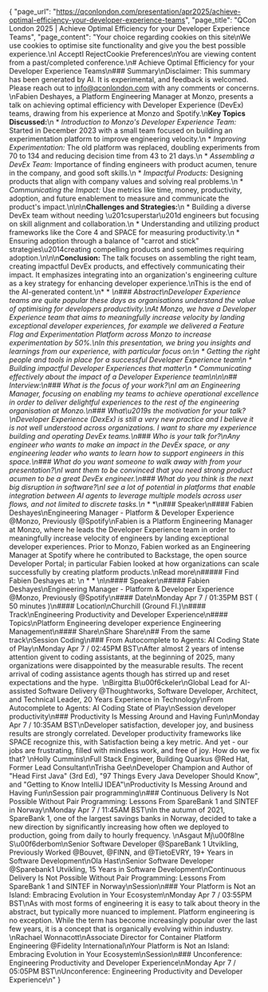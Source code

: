 {
    "page_url": "https://qconlondon.com/presentation/apr2025/achieve-optimal-efficiency-your-developer-experience-teams",
    "page_title": "QCon London 2025 | Achieve Optimal Efficiency for your Developer Experience Teams",
    "page_content": "Your choice regarding cookies on this site\nWe use cookies to optimise site functionality and give you the best possible experience.\nI AcceptI RejectCookie Preferences\nYou are viewing content from a past/completed conference.\n# Achieve Optimal Efficiency for your Developer Experience Teams\n### Summary\nDisclaimer: This summary has been generated by AI. It is experimental, and feedback is welcomed. Please reach out to info@qconlondon.com with any comments or concerns. \nFabien Deshayes, a Platform Engineering Manager at Monzo, presents a talk on achieving optimal efficiency with Developer Experience (DevEx) teams, drawing from his experience at Monzo and Spotify.\n**Key Topics Discussed:**\n  * _Introduction to Monzo's Developer Experience Team:_ Started in December 2023 with a small team focused on building an experimentation platform to improve engineering velocity.\n  * _Improving Experimentation:_ The old platform was replaced, doubling experiments from 70 to 134 and reducing decision time from 43 to 21 days.\n  * _Assembling a DevEx Team:_ Importance of finding engineers with product acumen, tenure in the company, and good soft skills.\n  * _Impactful Products:_ Designing products that align with company values and solving real problems.\n  * _Communicating the Impact:_ Use metrics like time, money, productivity, adoption, and future enablement to measure and communicate the product's impact.\n\n\n**Challenges and Strategies:**\n  * Building a diverse DevEx team without needing \u201csuperstar\u201d engineers but focusing on skill alignment and collaboration.\n  * Understanding and utilizing product frameworks like the Core 4 and SPACE for measuring productivity.\n  * Ensuring adoption through a balance of \"carrot and stick\" strategies\u2014creating compelling products and sometimes requiring adoption.\n\n\n**Conclusion:** The talk focuses on assembling the right team, creating impactful DevEx products, and effectively communicating their impact. It emphasizes integrating into an organization's engineering culture as a key strategy for enhancing developer experience.\nThis is the end of the AI-generated content.\n* * *\n### Abstract\nDeveloper Experience teams are quite popular these days as organisations understand the value of optimising for developers productivity.\nAt Monzo, we have a Developer Experience team that aims to meaningfully increase velocity by landing exceptional developer experiences, for example we delivered a Feature Flag and Experimentation Platform across Monzo to increase experimentation by 50%.\nIn this presentation, we bring you insights and learnings from our experience, with particular focus on:\n  * Getting the right people and tools in place for a successful Developer Experience team\n  * Building impactful Developer Experiences that matter\n  * Communicating effectively about the impact of a Developer Experience team\n\n\n## Interview:\n### What is the focus of your work?\nI am an Engineering Manager, focusing on enabling my teams to achieve operational excellence in order to deliver delightful experiences to the rest of the engineering organisation at Monzo.\n### What\u2019s the motivation for your talk?\nDeveloper Experience (DexEx) is still a very new practice and I believe it is not well understood across organizations. I want to share my experience building and operating DevEx teams.\n### Who is your talk for?\nAny engineer who wants to make an impact in the DevEx space, or any engineering leader who wants to learn how to support engineers in this space.\n### What do you want someone to walk away with from your presentation?\nI want them to be convinced that you need strong product acumen to be a great DevEx engineer.\n### What do you think is the next big disruption in software?\nI see a lot of potential in platforms that enable integration between AI agents to leverage multiple models across user flows, and not limited to discrete tasks.\n* * *\n### Speaker\n#### Fabien Deshayes\nEngineering Manager - Platform & Developer Experience @Monzo, Previously @Spotify\nFabien is a Platform Engineering Manager at Monzo, where he leads the Developer Experience team in order to meaningfully increase velocity of engineers by landing exceptional developer experiences. Prior to Monzo, Fabien worked as an Engineering Manager at Spotify where he contributed to Backstage, the open source Developer Portal; in particular Fabien looked at how organizations can scale successfully by creating platform products.\nRead more\n#####  Find Fabien Deshayes at: \n  *   * \n\n#### Speaker\n##### Fabien Deshayes\nEngineering Manager - Platform & Developer Experience @Monzo, Previously @Spotify\n#### Date\nMonday Apr 7 / 01:35PM BST ( 50 minutes )\n#### Location\nChurchill (Ground Fl.)\n#### Track\nEngineering Productivity and Developer Experience\n#### Topics\nPlatform Engineering developer experience Engineering Management\n#### Share\nShare Share\n## From the same track\nSession Coding\n### From Autocomplete to Agents: AI Coding State of Play\nMonday Apr 7 / 02:45PM BST\nAfter almost 2 years of intense attention givent to coding assistants, at the beginning of 2025, many organizations were disappointed by the measurable results. The recent arrival of coding assistance agents though has stirred up and reset expectations and the hype.&nbsp; \nBirgitta B\u00f6ckeler\nGlobal Lead for AI-assisted Software Delivery @Thoughtworks, Software Developer, Architect, and Technical Leader, 20 Years Experience in Technology\nFrom Autocomplete to Agents: AI Coding State of Play\nSession developer productivity\n### Productivity Is Messing Around and Having Fun\nMonday Apr 7 / 10:35AM BST\nDeveloper satisfaction, developer joy, and business results are strongly correlated. Developer productivity frameworks like SPACE recognize this, with Satisfaction being a key metric. And yet - our jobs are frustrating, filled with mindless work, and free of joy. How do we fix that? \nHolly Cummins\nFull Stack Engineer, Building Quarkus @Red Hat, Former Lead Consultant\nTrisha Gee\nDeveloper Champion and Author of \"Head First Java\" (3rd Ed), \"97 Things Every Java Developer Should Know\", and \"Getting to Know IntelliJ IDEA\"\nProductivity Is Messing Around and Having Fun\nSession pair programming\n### Continuous Delivery Is Not Possible Without Pair Programming: Lessons From SpareBank 1 and SINTEF in Norway\nMonday Apr 7 / 11:45AM BST\nIn the autumn of 2021, SpareBank 1, one of the largest savings banks in Norway, decided to take a new direction by significantly increasing how often we deployed to production, going from daily to hourly frequency. \nAsgaut Mj\u00f8lne S\u00f6derbom\nSenior Software Developer @SpareBank 1 Utvikling, Previously Worked @Bouvet, @FINN, and @TietoEVRY, 19+ Years in Software Development\nOla Hast\nSenior Software Developer @Sparebank1 Utvikling, 15 Years in Software Development\nContinuous Delivery Is Not Possible Without Pair Programming: Lessons From SpareBank 1 and SINTEF in Norway\nSession\n### Your Platform is Not an Island: Embracing Evolution in Your Ecosystem\nMonday Apr 7 / 03:55PM BST\nAs with most forms of engineering it is easy to talk about theory in the abstract, but typically more nuanced to implement. Platform engineering is no exception. While the term has become increasingly popular over the last few years, it is a concept that is organically evolving within industry. \nRachael Wonnacott\nAssociate Director for Container Platform Engineering @Fidelity International\nYour Platform is Not an Island: Embracing Evolution in Your Ecosystem\nSession\n### Unconference: Engineering Productivity and Developer Experience\nMonday Apr 7 / 05:05PM BST\nUnconference: Engineering Productivity and Developer Experience\n"
}